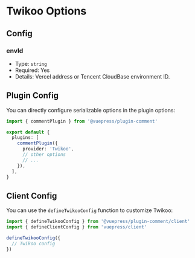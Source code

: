 # Twikoo Options

## Config

### envId

- Type: `string`
- Required: Yes
- Details: Vercel address or Tencent CloudBase environment ID.

## Plugin Config

You can directly configure serializable options in the plugin options:

```ts title=".vuepress/config.ts"
import { commentPlugin } from '@vuepress/plugin-comment'

export default {
  plugins: [
    commentPlugin({
      provider: 'Twikoo',
      // other options
      // ...
    }),
  ],
}
```

## Client Config

You can use the `defineTwikooConfig` function to customize Twikoo:

```ts title=".vuepress/client.ts"
import { defineTwikooConfig } from '@vuepress/plugin-comment/client'
import { defineClientConfig } from 'vuepress/client'

defineTwikooConfig({
  // Twikoo config
})
```
